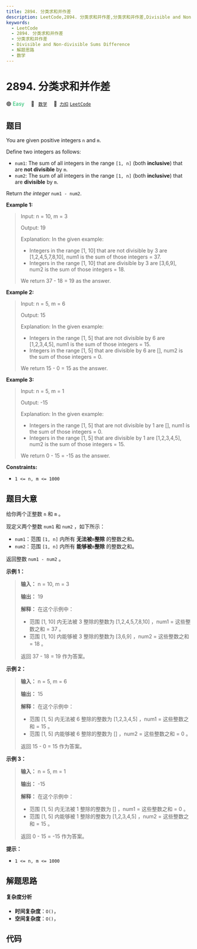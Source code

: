 ```yaml
---
title: 2894. 分类求和并作差
description: LeetCode,2894. 分类求和并作差,分类求和并作差,Divisible and Non-divisible Sums Difference,解题思路,数学
keywords:
  - LeetCode
  - 2894. 分类求和并作差
  - 分类求和并作差
  - Divisible and Non-divisible Sums Difference
  - 解题思路
  - 数学
---
```


# 2894. 分类求和并作差

🟢 <font color=#15bd66>Easy</font>&emsp; 🔖&ensp; [`数学`](/tag/math.md)&emsp; 🔗&ensp;[`力扣`](https://leetcode.cn/problems/divisible-and-non-divisible-sums-difference) [`LeetCode`](https://leetcode.com/problems/divisible-and-non-divisible-sums-difference)

## 题目

You are given positive integers `n` and `m`.

Define two integers as follows:

  * `num1`: The sum of all integers in the range `[1, n]` (both **inclusive**) that are **not divisible** by `m`.
  * `num2`: The sum of all integers in the range `[1, n]` (both **inclusive**) that are **divisible** by `m`.

Return _the integer_ `num1 - num2`.



**Example 1:**

> Input: n = 10, m = 3
> 
> Output: 19
> 
> Explanation: In the given example:
> - Integers in the range [1, 10] that are not divisible by 3 are [1,2,4,5,7,8,10], num1 is the sum of those integers = 37.
> - Integers in the range [1, 10] that are divisible by 3 are [3,6,9], num2 is the sum of those integers = 18.
> 
> We return 37 - 18 = 19 as the answer.

**Example 2:**

> Input: n = 5, m = 6
> 
> Output: 15
> 
> Explanation: In the given example:
> - Integers in the range [1, 5] that are not divisible by 6 are [1,2,3,4,5], num1 is the sum of those integers = 15.
> - Integers in the range [1, 5] that are divisible by 6 are [], num2 is the sum of those integers = 0.
> 
> We return 15 - 0 = 15 as the answer.

**Example 3:**

> Input: n = 5, m = 1
> 
> Output: -15
> 
> Explanation: In the given example:
> - Integers in the range [1, 5] that are not divisible by 1 are [], num1 is the sum of those integers = 0.
> - Integers in the range [1, 5] that are divisible by 1 are [1,2,3,4,5], num2 is the sum of those integers = 15.
> 
> We return 0 - 15 = -15 as the answer.

**Constraints:**

  * `1 <= n, m <= 1000`


## 题目大意

给你两个正整数 `n` 和 `m` 。

现定义两个整数 `num1` 和 `num2` ，如下所示：

  * `num1`：范围 `[1, n]` 内所有 **无法被**`m`**整除** 的整数之和。
  * `num2`：范围 `[1, n]` 内所有 **能够被**`m`**整除** 的整数之和。

返回整数 `num1 - num2` 。



**示例 1：**

> 
> 
> 
> 
> 
> **输入：** n = 10, m = 3
> 
> **输出：** 19
> 
> **解释：** 在这个示例中：
> - 范围 [1, 10] 内无法被 3 整除的整数为 [1,2,4,5,7,8,10] ，num1 = 这些整数之和 = 37 。
> - 范围 [1, 10] 内能够被 3 整除的整数为 [3,6,9] ，num2 = 这些整数之和 = 18 。
> 
> 返回 37 - 18 = 19 作为答案。
> 
> 

**示例 2：**

> 
> 
> 
> 
> 
> **输入：** n = 5, m = 6
> 
> **输出：** 15
> 
> **解释：** 在这个示例中：
> - 范围 [1, 5] 内无法被 6 整除的整数为 [1,2,3,4,5] ，num1 = 这些整数之和 =  15 。
> - 范围 [1, 5] 内能够被 6 整除的整数为 [] ，num2 = 这些整数之和 = 0 。
> 
> 返回 15 - 0 = 15 作为答案。
> 
> 

**示例 3：**

> 
> 
> 
> 
> 
> **输入：** n = 5, m = 1
> 
> **输出：** -15
> 
> **解释：** 在这个示例中：
> - 范围 [1, 5] 内无法被 1 整除的整数为 [] ，num1 = 这些整数之和 = 0 。 
> - 范围 [1, 5] 内能够被 1 整除的整数为 [1,2,3,4,5] ，num2 = 这些整数之和 = 15 。
> 
> 返回 0 - 15 = -15 作为答案。
> 
> 



**提示：**

  * `1 <= n, m <= 1000`


## 解题思路

#### 复杂度分析

- **时间复杂度**：`O()`，
- **空间复杂度**：`O()`，

## 代码

```javascript

```
